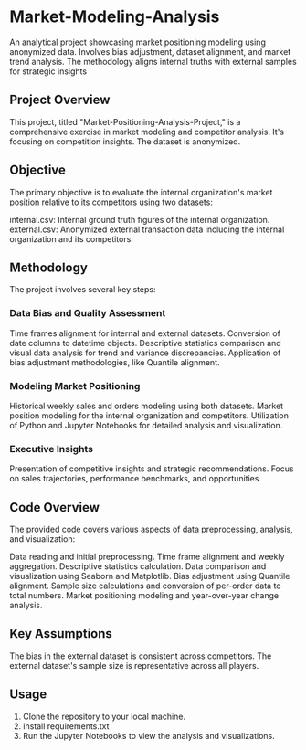# Market-Modeling-Analysis
An analytical project showcasing market positioning modeling using anonymized data. Involves bias adjustment, dataset alignment, and market trend analysis. The methodology aligns internal truths with external samples for strategic insights

## Project Overview
This project, titled "Market-Positioning-Analysis-Project," is a comprehensive exercise in market modeling and competitor analysis. It's focusing on competition insights. The dataset is anonymized. 

## Objective
The primary objective is to evaluate the internal organization's market position relative to its competitors using two datasets:

internal.csv: Internal ground truth figures of the internal organization.
external.csv: Anonymized external transaction data including the internal organization and its competitors.

## Methodology
The project involves several key steps:

### Data Bias and Quality Assessment
Time frames alignment for internal and external datasets.
Conversion of date columns to datetime objects.
Descriptive statistics comparison and visual data analysis for trend and variance discrepancies.
Application of bias adjustment methodologies, like Quantile alignment.
### Modeling Market Positioning
Historical weekly sales and orders modeling using both datasets.
Market position modeling for the internal organization and competitors.
Utilization of Python and Jupyter Notebooks for detailed analysis and visualization.
### Executive Insights
Presentation of competitive insights and strategic recommendations.
Focus on sales trajectories, performance benchmarks, and opportunities.

## Code Overview
The provided code covers various aspects of data preprocessing, analysis, and visualization:

Data reading and initial preprocessing.
Time frame alignment and weekly aggregation.
Descriptive statistics calculation.
Data comparison and visualization using Seaborn and Matplotlib.
Bias adjustment using Quantile alignment.
Sample size calculations and conversion of per-order data to total numbers.
Market positioning modeling and year-over-year change analysis.

## Key Assumptions
The bias in the external dataset is consistent across competitors.
The external dataset's sample size is representative across all players.

## Usage
1. Clone the repository to your local machine.
2. install requirements.txt
3. Run the Jupyter Notebooks to view the analysis and visualizations.

